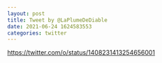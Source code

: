 ```yaml
--- 
layout: post 
title: Tweet by @LaPlumeDeDiable 
date: 2021-06-24 1624583553 
categories: twitter 
--- 
```

https://twitter.com/o/status/1408231413254656001